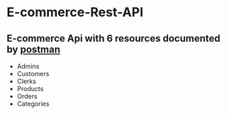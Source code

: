 # E-commerce-Rest-API

E-commerce Api with 6 resources documented by [postman](https://www.postman.com/")
--------------
* Admins
* Customers
* Clerks
* Products
* Orders
* Categories
